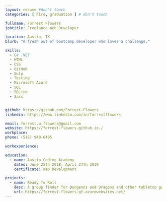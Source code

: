 ```yaml
---
layout: resume #don't touch
categories: [ hire, graduation ] # don't touch

fullname: Forrest Flowers
jobtitle: Freelance Web Developer

location: Austin, TX
blurb: "A fresh out of bootcamp developer who loves a challenge."

skills:
  - C# .NET
  - HTML
  - CSS
  - GitHub
  - Gulp
  - Testing
  - Microsoft Azure
  - SQL
  - SQLite
  - Sass


github: https://github.com/Forrest-Flowers
linkedin: https://www.linkedin.com/in/forrestflowers

email: forrest.w.flowers@gmail.com
website: https://forrest-flowers.github.io./
workplace:
phone: (512) 940-6405

workexperience:

education:
  - name: Austin Coding Academy
    dates: June 25th 2018, April 27th 2019
    certificate: Web Development

projects:
  - name: Ready To Roll
    desc: A group finder for Dungeons and Dragons and other tabletop games.
    url: https://forrest-flowers-gf.azurewebsites.net/
---
```

